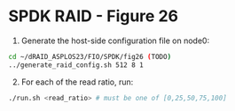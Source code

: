 # SPDK RAID - Figure 26

1. Generate the host-side configuration file on node0:
```Bash
cd ~/dRAID_ASPLOS23/FIO/SPDK/fig26 (TODO)
../generate_raid_config.sh 512 8 1
```

2. For each of the read ratio, run:
```Bash
./run.sh <read_ratio> # must be one of [0,25,50,75,100]
```